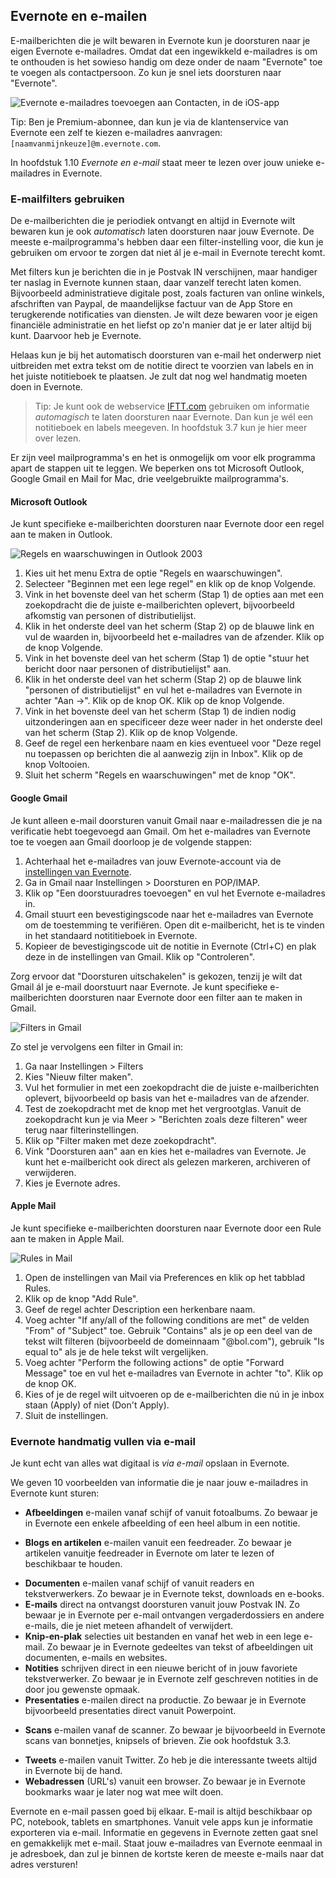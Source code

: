 ## Evernote en e-mailen

E-mailberichten die je wilt bewaren in Evernote kun je doorsturen naar je eigen Evernote e-mailadres. Omdat dat een ingewikkeld e-mailadres is om te onthouden is het sowieso handig om deze onder de naam "Evernote" toe te voegen als contactpersoon. Zo kun je snel iets doorsturen naar "Evernote".

![Evernote e-mailadres toevoegen aan Contacten, in de iOS-app](images/302_mailadres-toevoegen-contacts-ev-ios.png)

Tip: Ben je Premium-abonnee, dan kun je via de klantenservice van Evernote een zelf te kiezen e-mailadres aanvragen: <code>[naamvanmijnkeuze]@m.evernote.com</code>.

In hoofdstuk 1.10 *Evernote en e-mail* staat meer te lezen over jouw unieke e-mailadres in Evernote.

### E-mailfilters gebruiken

De e-mailberichten die je periodiek ontvangt en altijd in Evernote wilt bewaren kun je ook *automatisch* laten doorsturen naar jouw Evernote. De meeste e-mailprogramma's hebben daar een filter-instelling voor, die kun je gebruiken om ervoor te zorgen dat niet ál je e-mail in Evernote terecht komt.

Met filters kun je berichten die in je Postvak IN verschijnen, maar handiger ter naslag in Evernote kunnen staan, daar vanzelf terecht laten komen. Bijvoorbeeld administratieve digitale post, zoals facturen van online winkels, afschriften van Paypal, de maandelijkse factuur van de App Store en terugkerende notificaties van diensten. Je wilt deze bewaren voor je eigen financiële administratie en het liefst op zo'n manier dat je er later altijd bij kunt. Daarvoor heb je Evernote.

Helaas kun je bij het automatisch doorsturen van e-mail het onderwerp niet uitbreiden met extra tekst om de notitie direct te voorzien van labels en in het juiste notitieboek te plaatsen. Je zult dat nog wel handmatig moeten doen in Evernote.

>Tip: Je kunt ook de webservice [IFTT.com](http://ifttt.com/wtf) gebruiken om informatie *automagisch* te laten doorsturen naar Evernote. Dan kun je wél een notitieboek en labels meegeven. In hoofdstuk 3.7 kun je hier meer over lezen.

Er zijn veel mailprogramma's en het is onmogelijk om voor elk programma apart de stappen uit te leggen. We beperken ons tot Microsoft Outlook, Google Gmail en Mail for Mac, drie veelgebruikte mailprogramma's.

#### Microsoft Outlook

Je kunt specifieke e-mailberichten doorsturen naar Evernote door een regel aan te maken in Outlook.

![Regels en waarschuwingen in Outlook 2003](images/302_regels-en-waarschuwingen-outlook-2003.png)

1. Kies uit het menu Extra de optie "Regels en waarschuwingen".
2. Selecteer "Beginnen met een lege regel" en klik op de knop Volgende.
3. Vink in het bovenste deel van het scherm (Stap 1) de opties aan met een zoekopdracht die de juiste e-mailberichten oplevert, bijvoorbeeld afkomstig van personen of distributielijst.
4. Klik in het onderste deel van het scherm (Stap 2) op de blauwe link en vul de waarden in, bijvoorbeeld het e-mailadres van de afzender. Klik op de knop Volgende.
5. Vink in het bovenste deel van het scherm (Stap 1) de optie "stuur het bericht door naar personen of distributielijst" aan.
6. Klik in het onderste deel van het scherm (Stap 2) op de blauwe link "personen of distributielijst" en vul het e-mailadres van Evernote in achter "Aan ->". Klik op de knop OK. Klik op de knop Volgende.
7. Vink in het bovenste deel van het scherm (Stap 1) de indien nodig uitzonderingen aan en specificeer deze weer nader in het onderste deel van het scherm (Stap 2). Klik op de knop Volgende.
8. Geef de regel een herkenbare naam en kies eventueel voor "Deze regel nu toepassen op berichten die al aanwezig zijn in Inbox". Klik op de knop Voltooien.
9. Sluit het scherm "Regels en waarschuwingen" met de knop "OK".

#### Google Gmail

Je kunt alleen e-mail doorsturen vanuit Gmail naar e-mailadressen die je na verificatie hebt toegevoegd aan Gmail. Om het e-mailadres van Evernote toe te voegen aan Gmail doorloop je de volgende stappen:

1. Achterhaal het e-mailadres van jouw Evernote-account via de [instellingen van Evernote](https://www.evernote.com/Settings.action).
2. Ga in Gmail naar Instellingen > Doorsturen en POP/IMAP.
3. Klik op "Een doorstuuradres toevoegen" en vul het Evernote e-mailadres in.
4. Gmail stuurt een bevestigingscode naar het e-mailadres van  Evernote om de toestemming te verifiëren. Open dit e-mailbericht, het is te vinden in het standaard notititieboek in Evernote.
5. Kopieer de bevestigingscode uit de notitie in Evernote (Ctrl+C) en plak deze in de instellingen van Gmail. Klik op "Controleren".

Zorg ervoor dat "Doorsturen uitschakelen" is gekozen, tenzij je wilt dat Gmail ál je e-mail doorstuurt naar Evernote. Je kunt specifieke e-mailberichten doorsturen naar Evernote door een filter aan te maken in Gmail.

![Filters in Gmail](images/302_filters-in-gmail.png)

Zo stel je vervolgens een filter in Gmail in:

1. Ga naar Instellingen > Filters
2. Kies "Nieuw filter maken".
3. Vul het formulier in met een zoekopdracht die de juiste e-mailberichten oplevert, bijvoorbeeld op basis van het e-mailadres van de afzender.
4. Test de zoekopdracht met de knop met het vergrootglas. Vanuit de zoekopdracht kun je via Meer > "Berichten zoals deze filteren" weer terug naar filterinstellingen.
5. Klik op "Filter maken met deze zoekopdracht".
6. Vink "Doorsturen aan" aan en kies het e-mailadres van Evernote. Je kunt het e-mailbericht ook direct als gelezen markeren, archiveren of verwijderen.
7. Kies je Evernote adres.

#### Apple Mail

Je kunt specifieke e-mailberichten doorsturen naar Evernote door een Rule aan te maken in Apple Mail.

![Rules in Mail](images/302_mac-rules.png)

1. Open de instellingen van Mail via Preferences en klik op het tabblad Rules.
2. Klik op de knop "Add Rule".
3. Geef de regel achter Description een herkenbare naam.
4. Voeg achter "If any/all of the following conditions are met" de velden "From" of "Subject" toe. Gebruik "Contains" als je op een deel van de tekst wilt filteren (bijvoorbeeld de domeinnaam "@bol.com"), gebruik "Is equal to" als je de hele tekst wilt vergelijken.
5. Voeg achter "Perform the following actions" de optie "Forward Message" toe en vul het e-mailadres van Evernote in achter "to". Klik op de knop OK.
6. Kies of je de regel wilt uitvoeren op de e-mailberichten die nú in je inbox staan (Apply) of niet (Don't Apply).
7. Sluit de instellingen.

### Evernote handmatig vullen via e-mail

Je kunt echt van alles wat digitaal is *via e-mail* opslaan in Evernote.

We geven 10 voorbeelden van informatie die je naar jouw e-mailadres in Evernote kunt sturen:

- **Afbeeldingen** e-mailen vanaf schijf of vanuit fotoalbums. Zo bewaar je in Evernote een enkele afbeelding of een heel album in een notitie.
* **Blogs en artikelen** e-mailen vanuit een feedreader. Zo bewaar je artikelen vanuitje feedreader in Evernote om later te lezen of beschikbaar te houden.
- **Documenten** e-mailen vanaf schijf of vanuit readers en tekstverwerkers. Zo bewaar je in Evernote tekst, downloads en e-books. 
- **E-mails** direct na ontvangst doorsturen vanuit jouw Postvak IN. Zo bewaar je in Evernote per e-mail ontvangen vergaderdossiers en andere e-mails, die je niet meteen afhandelt of verwijdert.
- **Knip-en-plak** selecties uit bestanden en vanaf het web in een lege e-mail. Zo bewaar je in Evernote gedeeltes van tekst of afbeeldingen uit documenten, e-mails en websites.
- **Notities** schrijven direct in een nieuwe bericht of in jouw favoriete tekstverwerker. Zo bewaar je in Evernote zelf geschreven notities in de door jou gewenste opmaak.
- **Presentaties** e-mailen direct na productie. Zo bewaar je in Evernote bijvoorbeeld presentaties direct vanuit Powerpoint.
* **Scans** e-mailen vanaf de scanner. Zo bewaar je bijvoorbeeld in Evernote scans van bonnetjes, knipsels of brieven. Zie ook hoofdstuk 3.3.
- **Tweets** e-mailen vanuit Twitter. Zo heb je die interessante tweets altijd in Evernote bij de hand. 
- **Webadressen** (URL's) vanuit een browser. Zo bewaar je in Evernote bookmarks waar je later nog wat mee wilt doen.

Evernote en e-mail passen goed bij elkaar. E-mail is altijd beschikbaar op PC, notebook, tablets en smartphones. Vanuit vele apps kun je informatie exporteren via e-mail. Informatie en gegevens in Evernote zetten gaat snel en gemakkelijk met e-mail. Staat jouw e-mailadres van Evernote eenmaal in je adresboek, dan zul je binnen de kortste keren de meeste e-mails naar dat adres versturen!
